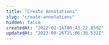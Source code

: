 ```yaml
---
title: "Create Annotations"
slug: "create-annotations"
hidden: false
createdAt: "2022-02-16T00:43:22.859Z"
updatedAt: "2023-09-26T21:06:38.532Z"
---
```

